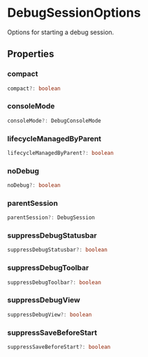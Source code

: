 # DebugSessionOptions

Options for starting a debug session.

## Properties

### compact

```typescript
compact?: boolean
```

### consoleMode

```typescript
consoleMode?: DebugConsoleMode
```

### lifecycleManagedByParent

```typescript
lifecycleManagedByParent?: boolean
```

### noDebug

```typescript
noDebug?: boolean
```

### parentSession

```typescript
parentSession?: DebugSession
```

### suppressDebugStatusbar

```typescript
suppressDebugStatusbar?: boolean
```

### suppressDebugToolbar

```typescript
suppressDebugToolbar?: boolean
```

### suppressDebugView

```typescript
suppressDebugView?: boolean
```

### suppressSaveBeforeStart

```typescript
suppressSaveBeforeStart?: boolean
```

